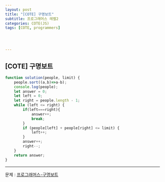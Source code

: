 ```yaml
---
layout: post
title: "[COTE] 구명보트"
subtitle: 프로그래머스 레벨2
categories: COTE(JS)
tags: [COTE, programmers]




---
```



## [COTE] 구명보트

```javascript
function solution(people, limit) {
    people.sort((a,b)=>a-b);
    console.log(people);
    let answer = 0;
    let left = 0;
    let right = people.length - 1;
    while (left <= right) {
        if(left===right){
            answer++;
            break;
        }
        if (people[left] + people[right] <= limit) {
            left++;
        }
        answer++;
        right--;
    }
    return answer;
}
```

---

문제 : [프로그래머스-구명보트](https://programmers.co.kr/learn/courses/30/lessons/42885?language=javascript)
